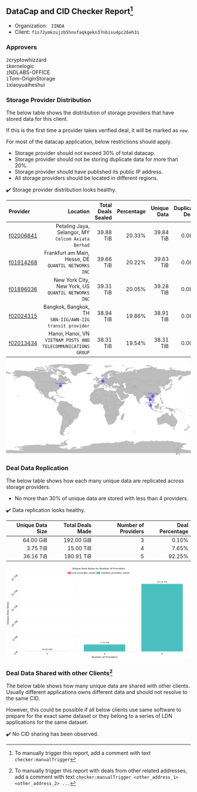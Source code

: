 ## DataCap and CID Checker Report[^1]
 - Organization: ` IINDA`
 - Client: `f1s72ymkzujzb5hnxfaqkgekn37nbisu4pc26eh3i`
### Approvers
`2`cryptowhizzard<br/>`1`kernelogic<br/>`1`NDLABS-OFFICE<br/>`1`Tom-OriginStorage<br/>`1`xiaoyuaiheshui

### Storage Provider Distribution
The below table shows the distribution of storage providers that have stored data for this client.

If this is the first time a provider takes verified deal, it will be marked as `new`.

For most of the datacap application, below restrictions should apply.
 - Storage provider should not exceed 30% of total datacap.
 - Storage provider should not be storing duplicate data for more than 20%.
 - Storage provider should have published its public IP address.
 - All storage providers should be located in different regions.

✔️ Storage provider distribution looks healthy.

| Provider                                              |                                                          Location | Total Deals Sealed | Percentage | Unique Data | Duplicate Deals |
| :---------------------------------------------------- | ----------------------------------------------------------------: | -----------------: | ---------: | ----------: | --------------: |
| [f02006841](https://filfox.info/en/address/f02006841) |            Petaling Jaya, Selangor, MY<br/>`Celcom Axiata Berhad` |          39.88 TiB |     20.33% |   39.84 TiB |           0.08% |
| [f01914268](https://filfox.info/en/address/f01914268) |           Frankfurt am Main, Hesse, DE<br/>`QUANTIL NETWORKS INC` |          39.66 TiB |     20.22% |   39.63 TiB |           0.08% |
| [f01896036](https://filfox.info/en/address/f01896036) |            New York City, New York, US<br/>`QUANTIL NETWORKS INC` |          39.31 TiB |     20.05% |   39.28 TiB |           0.08% |
| [f02024315](https://filfox.info/en/address/f02024315) |       Bangkok, Bangkok, TH<br/>`SBN-IIG/AWN-IIG transit provider` |          38.94 TiB |     19.86% |   38.91 TiB |           0.08% |
| [f02013434](https://filfox.info/en/address/f02013434) | Hanoi, Hanoi, VN<br/>`VIETNAM POSTS AND TELECOMMUNICATIONS GROUP` |          38.31 TiB |     19.54% |   38.31 TiB |           0.00% |

<img src="https://raw.githubusercontent.com/data-preservation-programs/filplus-checker-assets/main/filecoin-project/filecoin-plus-large-datasets/issues/916/1676649879507.png"/>

### Deal Data Replication
The below table shows how each many unique data are replicated across storage providers.

- No more than 30% of unique data are stored with less than 4 providers.

✔️ Data replication looks healthy.

| Unique Data Size | Total Deals Made | Number of Providers | Deal Percentage |
| ---------------: | ---------------: | ------------------: | --------------: |
|        64.00 GiB |       192.00 GiB |                   3 |           0.10% |
|         3.75 TiB |        15.00 TiB |                   4 |           7.65% |
|        36.16 TiB |       180.91 TiB |                   5 |          92.25% |

<img src="https://raw.githubusercontent.com/data-preservation-programs/filplus-checker-assets/main/filecoin-project/filecoin-plus-large-datasets/issues/916/1676649880307.png"/>

### Deal Data Shared with other Clients[^3]
The below table shows how many unique data are shared with other clients.
Usually different applications owns different data and should not resolve to the same CID.

However, this could be possible if all below clients use same software to prepare for the exact same dataset or they belong to a series of LDN applications for the same dataset.

✔️ No CID sharing has been observed.

[^1]: To manually trigger this report, add a comment with text `checker:manualTrigger`

[^2]: Deals from those addresses are combined into this report as they are specified with `checker:manualTrigger`

[^3]: To manually trigger this report with deals from other related addresses, add a comment with text `checker:manualTrigger <other_address_1> <other_address_2> ...`

